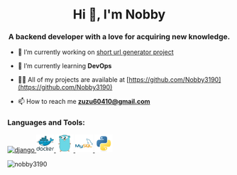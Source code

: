 <h1 align="center">Hi 👋, I'm Nobby</h1>
<h3 align="center">A backend developer with a love for acquiring new knowledge.</h3>

- 🔭 I’m currently working on [short url generator project](https://github.com/Nobby3190/Short-URL-Generator)

- 🌱 I’m currently learning **DevOps**

- 👨‍💻 All of my projects are available at [https://github.com/Nobby3190](https://github.com/Nobby3190)

- 📫 How to reach me **zuzu60410@gmail.com**

<p align="left">
</p>

<h3 align="left">Languages and Tools:</h3>
<p align="left"> <a href="https://www.djangoproject.com/" target="_blank" rel="noreferrer"> <img src="https://cdn.worldvectorlogo.com/logos/django.svg" alt="django" width="40" height="40"/> </a> <a href="https://www.docker.com/" target="_blank" rel="noreferrer"> <img src="https://raw.githubusercontent.com/devicons/devicon/master/icons/docker/docker-original-wordmark.svg" alt="docker" width="40" height="40"/> </a> <a href="https://golang.org" target="_blank" rel="noreferrer"> <img src="https://raw.githubusercontent.com/devicons/devicon/master/icons/go/go-original.svg" alt="go" width="40" height="40"/> </a> <a href="https://www.mysql.com/" target="_blank" rel="noreferrer"> <img src="https://raw.githubusercontent.com/devicons/devicon/master/icons/mysql/mysql-original-wordmark.svg" alt="mysql" width="40" height="40"/> </a> <a href="https://www.python.org" target="_blank" rel="noreferrer"> <img src="https://raw.githubusercontent.com/devicons/devicon/master/icons/python/python-original.svg" alt="python" width="40" height="40"/> </a> </p>

<p><img align="center" src="https://github-readme-stats.vercel.app/api/top-langs?username=nobby3190&show_icons=true&locale=en&layout=compact" alt="nobby3190" /></p>
